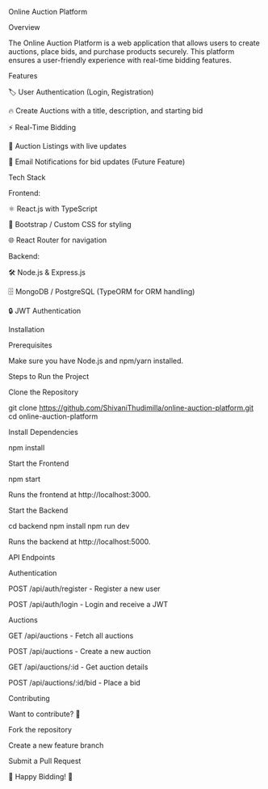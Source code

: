 Online Auction Platform

Overview

The Online Auction Platform is a web application that allows users to create auctions, place bids, and purchase products securely. This platform ensures a user-friendly experience with real-time bidding features.

Features

🏷️ User Authentication (Login, Registration)

🔥 Create Auctions with a title, description, and starting bid

⚡ Real-Time Bidding

📜 Auction Listings with live updates

📧 Email Notifications for bid updates (Future Feature)

Tech Stack

Frontend:

⚛️ React.js with TypeScript

🎨 Bootstrap / Custom CSS for styling

🌐 React Router for navigation

Backend:

🛠 Node.js & Express.js

🗄️ MongoDB / PostgreSQL (TypeORM for ORM handling)

🔒 JWT Authentication

Installation

Prerequisites

Make sure you have Node.js and npm/yarn installed.

Steps to Run the Project

Clone the Repository

git clone https://github.com/ShivaniThudimilla/online-auction-platform.git
cd online-auction-platform

Install Dependencies

npm install

Start the Frontend

npm start

Runs the frontend at http://localhost:3000.

Start the Backend

cd backend
npm install
npm run dev

Runs the backend at http://localhost:5000.

API Endpoints

Authentication

POST /api/auth/register - Register a new user

POST /api/auth/login - Login and receive a JWT

Auctions

GET /api/auctions - Fetch all auctions

POST /api/auctions - Create a new auction

GET /api/auctions/:id - Get auction details

POST /api/auctions/:id/bid - Place a bid

Contributing

Want to contribute? 🚀

Fork the repository

Create a new feature branch

Submit a Pull Request

🚀 Happy Bidding! 🎉

